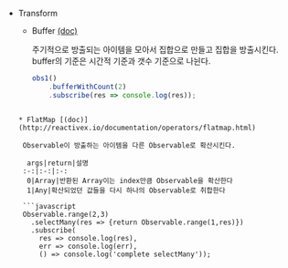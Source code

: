* Transform 
  * Buffer [(doc)](http://reactivex.io/documentation/operators/buffer.html) 

    주기적으로 방출되는 아이템을 모아서 집합으로 만들고 집합을 방출시킨다.
    buffer의 기준은 시간적 기준과 갯수 기준으로 나뉜다.

    ```javascript
    obs1()
        .bufferWithCount(2)
        .subscribe(res => console.log(res));
   ```

  * FlatMap [(doc)](http://reactivex.io/documentation/operators/flatmap.html)
    
    Observable이 방출하는 아이템을 다른 Observable로 확산시킨다.
    
     args|return|설명
    :-:|:-:|:-:
     0|Array|반환된 Array이는 index만큼 Observable을 확산한다
     1|Any|확산되었던 값들을 다시 하나의 Observable로 취합한다 
    
    ```javascript
    Observable.range(2,3)
      .selectMany(res => {return Observable.range(1,res)})
      .subscribe(
        res => console.log(res),
        err => console.log(err),
        () => console.log('complete selectMany'));
    ```
